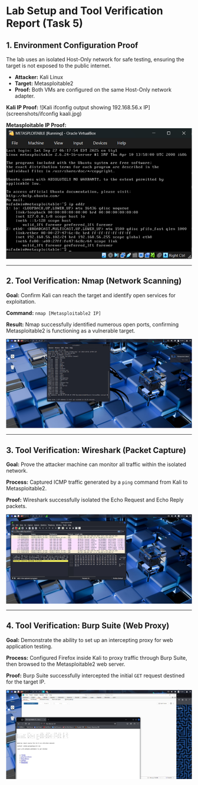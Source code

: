# Lab Setup and Tool Verification Report (Task 5)

## 1. Environment Configuration Proof

The lab uses an isolated Host-Only network for safe testing, ensuring the target is not exposed to the public internet.

* **Attacker:** Kali Linux
* **Target:** Metasploitable2
* **Proof:** Both VMs are configured on the same Host-Only network adapter.

**Kali IP Proof:**
![Kali ifconfig output showing 192.168.56.x IP](screenshots/ifconfig kaali.jpg)

**Metasploitable IP Proof:**
![Metasploitable console showing IP address](screenshots/meta.png)

***

## 2. Tool Verification: Nmap (Network Scanning)

**Goal:** Confirm Kali can reach the target and identify open services for exploitation.

**Command:** `nmap [Metasploitable2 IP]`

**Result:** Nmap successfully identified numerous open ports, confirming Metasploitable2 is functioning as a vulnerable target.

![Nmap scan output showing open TCP ports on target](screenshots/nmap.jpg)

***

## 3. Tool Verification: Wireshark (Packet Capture)

**Goal:** Prove the attacker machine can monitor all traffic within the isolated network.

**Process:** Captured ICMP traffic generated by a `ping` command from Kali to Metasploitable2.

**Proof:** Wireshark successfully isolated the Echo Request and Echo Reply packets.

![Wireshark window filtered by ICMP traffic](https://github.com/adityakumarpandey1/Kali-Metasploitable-Lab/blob/main/screenshots/wireshark.jpg)

***

## 4. Tool Verification: Burp Suite (Web Proxy)

**Goal:** Demonstrate the ability to set up an intercepting proxy for web application testing.

**Process:** Configured Firefox inside Kali to proxy traffic through Burp Suite, then browsed to the Metasploitable2 web server.

**Proof:** Burp Suite successfully intercepted the initial `GET` request destined for the target IP.

![Wireshark window filtered by ICMP traffic](screenshots/burpsuite.jpg)
